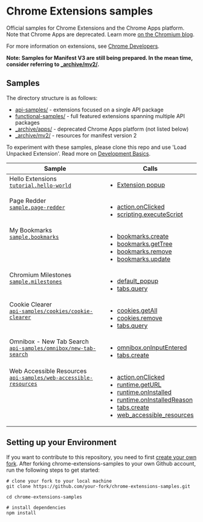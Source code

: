 # Chrome Extensions samples

Official samples for Chrome Extensions and the Chrome Apps platform.
Note that Chrome Apps are deprecated. Learn more [on the Chromium blog](https://blog.chromium.org/2020/08/changes-to-chrome-app-support-timeline.html).

For more information on extensions, see [Chrome Developers](https://developer.chrome.com).

**Note: Samples for Manifest V3 are still being prepared. In the mean time, consider referring to [\_archive/mv2/](_archive/mv2/).**

## Samples

The directory structure is as follows:

- [api-samples/](api-samples/) - extensions focused on a single API package
- [functional-samples/](functional-samples/) - full featured extensions spanning multiple API packages
- [\_archive/apps/](_archive/apps/) - deprecated Chrome Apps platform (not listed below)
- [\_archive/mv2/](_archive/mv2/) - resources for manifest version 2

To experiment with these samples, please clone this repo and use 'Load Unpacked Extension'.
Read more on [Development Basics](https://developer.chrome.com/docs/extensions/mv3/getstarted/development-basics/#load-unpacked).

<table>
  <thead>
    <tr>
      <th>Sample</th>
      <th>Calls</th>
    </tr>
  </thead>
  <tbody>
    <tr>
      <td style="vertical-align:top;">
        Hello Extensions<br>
        <a href="functional-samples/tutorial.hello-world"><code>tutorial.hello-world</code></a>
      </td>
      <td  style="vertical-align:top;">
        <ul>
          <li><a href="https://developer.chrome.com/docs/extensions/reference/action/#popup">Extension popup</a></li>
        </ul>
      </td>
    </tr>
    <tr>
      <td style="vertical-align:top;">
        Page Redder <br>
        <a href="functional-samples/sample.page-redder"><code>sample.page-redder</code></a>
      </td>
      <td  style="vertical-align:top;">
        <ul>
          <li><a href="https://developer.chrome.com/docs/extensions/reference/action/#event-onClicked">action.onClicked</a></li>
          <li><a href="https://developer.chrome.com/docs/extensions/reference/scripting/#method-executeScript">scripting.executeScript</a></li>
        </ul>
      </td>
    </tr>
    <tr>
      <td style="vertical-align:top;">
         My Bookmarks <br>
        <a href="functional-samples/sample.bookmarks"><code>sample.bookmarks</code></a>
      </td>
      <td  style="vertical-align:top;">
        <ul>
          <li><a href="https://developer.chrome.com/docs/extensions/reference/bookmarks/#method-create">bookmarks.create</a></li>
          <li><a href="https://developer.chrome.com/docs/extensions/reference/bookmarks/#method-getTree">bookmarks.getTree</a></li>
          <li><a href="https://developer.chrome.com/docs/extensions/reference/bookmarks/#method-remove">bookmarks.remove</a></li>
          <li><a href="https://developer.chrome.com/docs/extensions/reference/bookmarks/#method-update">bookmarks.update</a></li>
        </ul>
      </td>
    </tr>
    <tr>
      <td style="vertical-align:top;">
         Chromium Milestones<br>
        <a href="functional-samples/sample.milestones"><code>sample.milestones</code></a>
      </td>
      <td  style="vertical-align:top;">
        <ul>
          <li><a href="https://developer.chrome.com/docs/extensions/reference/action/#manifest">default_popup</a></li>
          <li><a href="https://developer.chrome.com/docs/extensions/reference/tabs/#method-query">tabs.query</a></li>
        </ul>
      </td>
    </tr>
    <tr>
      <td style="vertical-align:top;">
        Cookie Clearer <br>
        <a href="api-samples/cookies/cookie-clearer"><code>api-samples/cookies/cookie-clearer</code></a>
      </td>
      <td  style="vertical-align:top;">
        <ul>
          <li><a href="https://developer.chrome.com/docs/extensions/reference/cookies/#method-getAll">cookies.getAll</a></li>
          <li><a href="https://developer.chrome.com/docs/extensions/reference/cookies/#method-remove">cookies.remove</a></li>
          <li><a href="https://developer.chrome.com/docs/extensions/reference/tabs/#method-query">tabs.query</a></li>
        </ul>
      </td>
    </tr>
    <tr>
      <td style="vertical-align:top;">
        Omnibox - New Tab Search <br>
        <a href="api-samples/omnibox/new-tab-search"><code>api-samples/omnibox/new-tab-search</code></a>
      </td>
      <td  style="vertical-align:top;">
        <ul>
          <li><a href="https://developer.chrome.com/docs/extensions/reference/omnibox/#event-onInputEntered">omnibox.onInputEntered</a></li>
          <li><a href="https://developer.chrome.com/docs/extensions/reference/tabs/#method-create">tabs.create</a></li>
        </ul>
      </td>
    </tr>
    <tr>
      <td style="vertical-align:top;">
        Web Accessible Resources <br>
        <a href="api-samples/web-accessible-resources"><code>api-samples/web-accessible-resources</code></a>
      </td>
      <td style="vertical-align:top;">
        <ul>
          <li><a href="https://developer.chrome.com/docs/extensions/reference/action/#event-onClicked">action.onClicked</a></li>
          <li><a href="https://developer.chrome.com/docs/extensions/reference/runtime/#method-getURL">runtime.getURL</a></li>
          <li><a href="https://developer.chrome.com/docs/extensions/reference/runtime/#event-onInstalled">runtime.onInstalled</a></li>
          <li><a href="https://developer.chrome.com/docs/extensions/reference/runtime/#type-OnInstalledReason">runtime.onInstalledReason</a></li>
          <li><a href="https://developer.chrome.com/docs/extensions/reference/tabs/#method-create">tabs.create</a></li>
          <li><a href="https://developer.chrome.com/docs/extensions/mv3/manifest/web_accessible_resources/">web_accessible_resources</a></li>
        </ul>
      </td>
    </tr>
  </tbody>
</table>

## Setting up your Environment

If you want to contribute to this repository, you need to first [create your own fork](https://docs.github.com/en/get-started/quickstart/fork-a-repo).
After forking chrome-extensions-samples to your own Github account, run the following steps to get started:

```
# clone your fork to your local machine
git clone https://github.com/your-fork/chrome-extensions-samples.git

cd chrome-extensions-samples

# install dependencies
npm install
```
